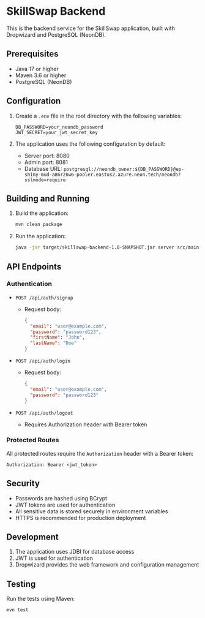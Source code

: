# SkillSwap Backend

This is the backend service for the SkillSwap application, built with Dropwizard and PostgreSQL (NeonDB).

## Prerequisites

- Java 17 or higher
- Maven 3.6 or higher
- PostgreSQL (NeonDB)

## Configuration

1. Create a `.env` file in the root directory with the following variables:
   ```
   DB_PASSWORD=your_neondb_password
   JWT_SECRET=your_jwt_secret_key
   ```

2. The application uses the following configuration by default:
   - Server port: 8080
   - Admin port: 8081
   - Database URL: `postgresql://neondb_owner:${DB_PASSWORD}@ep-shiny-mud-a86r2nw6-pooler.eastus2.azure.neon.tech/neondb?sslmode=require`

## Building and Running

1. Build the application:
   ```bash
   mvn clean package
   ```

2. Run the application:
   ```bash
   java -jar target/skillswap-backend-1.0-SNAPSHOT.jar server src/main/resources/configuration.yml
   ```

## API Endpoints

### Authentication

- `POST /api/auth/signup`
  - Request body:
    ```json
    {
      "email": "user@example.com",
      "password": "password123",
      "firstName": "John",
      "lastName": "Doe"
    }
    ```

- `POST /api/auth/login`
  - Request body:
    ```json
    {
      "email": "user@example.com",
      "password": "password123"
    }
    ```

- `POST /api/auth/logout`
  - Requires Authorization header with Bearer token

### Protected Routes

All protected routes require the `Authorization` header with a Bearer token:
```
Authorization: Bearer <jwt_token>
```

## Security

- Passwords are hashed using BCrypt
- JWT tokens are used for authentication
- All sensitive data is stored securely in environment variables
- HTTPS is recommended for production deployment

## Development

1. The application uses JDBI for database access
2. JWT is used for authentication
3. Dropwizard provides the web framework and configuration management

## Testing

Run the tests using Maven:
```bash
mvn test
``` 